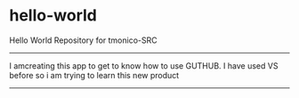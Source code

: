 # hello-world
Hello World Repository for tmonico-SRC

****************************************************************
I amcreating this app to get to know how to use GUTHUB. 
I have used VS before so i am trying to learn this new product
****************************************************************
